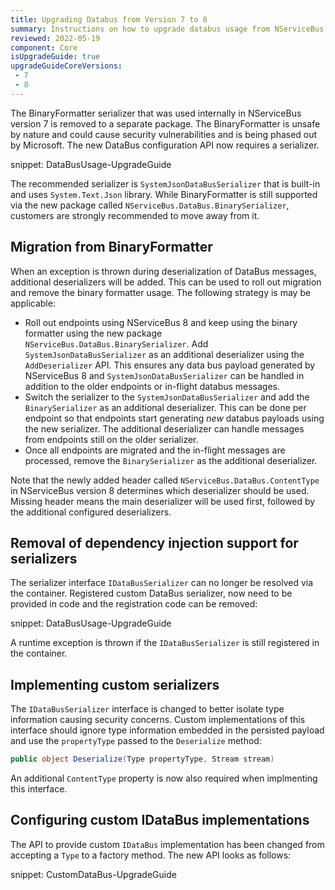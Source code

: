 ```yaml
---
title: Upgrading Databus from Version 7 to 8
summary: Instructions on how to upgrade databus usage from NServiceBus version 7 to version 8.
reviewed: 2022-05-19
component: Core
isUpgradeGuide: true
upgradeGuideCoreVersions:
 - 7
 - 8
---
```


The BinaryFormatter serializer that was used internally in NServiceBus version 7 is removed to a separate package. The BinaryFormatter is unsafe by nature and could cause security vulnerabilities and is being phased out by Microsoft. The new DataBus configuration API now requires a serializer. 

snippet: DataBusUsage-UpgradeGuide

The recommended serializer is `SystemJsonDataBusSerializer` that is built-in and uses `System.Text.Json` library. While BinaryFormatter is still supported via the new package called `NServiceBus.DataBus.BinarySerializer`, customers are strongly recommended to move away from it.

## Migration from BinaryFormatter

When an exception is thrown during deserialization of DataBus messages, additional deserializers will be added. This can be used to roll out migration and remove the binary formatter usage. The following strategy is may be applicable:

- Roll out endpoints using NServiceBus 8 and keep using the binary formatter using the new package `NServiceBus.DataBus.BinarySerializer`. Add `SystemJsonDataBusSerializer` as an additional deserializer using the `AddDeserializer` API. This ensures any data bus payload generated by NServiceBus 8 and `SystemJsonDataBusSerializer` can be handled in addition to the older endpoints or in-flight databus messages.
- Switch the serializer to the `SystemJsonDataBusSerializer` and add the `BinarySerializer` as an additional deserializer. This can be done per endpoint so that endpoints start generating _new_ databus payloads using the new serializer. The additional deserializer can handle messages from endpoints still on the older serializer.
- Once all endpoints are migrated and the in-flight messages are processed, remove the `BinarySerializer` as the additional deserializer.

Note that the newly added header called `NServiceBus.DataBus.ContentType` in NServiceBus version 8 determines which deserializer should be used. Missing header means the main deserializer will be used first, followed by the additional configured deserializers.

## Removal of dependency injection support for serializers

The serializer interface `IDataBusSerializer` can no longer be resolved via the container. Registered custom DataBus serializer, now need to be provided in code and the registration code can be removed:

snippet: DataBusUsage-UpgradeGuide

A runtime exception is thrown if the `IDataBusSerializer` is still registered in the container.

## Implementing custom serializers

The `IDataBusSerializer` interface is changed to better isolate type information causing security concerns. Custom implementations of this interface should ignore type information embedded in the persisted payload and use the `propertyType` passed to the `Deserialize` method:

```csharp
public object Deserialize(Type propertyType, Stream stream)
```

An additional `ContentType` property is now also required when implmenting this interface.


## Configuring custom IDataBus implementations 

The API to provide custom `IDataBus` implementation has been changed from accepting a `Type` to a factory method. The new API looks as follows:

snippet: CustomDataBus-UpgradeGuide